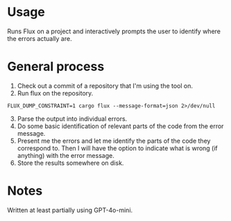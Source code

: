# Usage

Runs Flux on a project and interactively prompts the user to identify where the errors actually are.

# General process

1. Check out a commit of a repository that I'm using the tool on.
2. Run flux on the repository.
  ```
  FLUX_DUMP_CONSTRAINT=1 cargo flux --message-format=json 2>/dev/null
  ```
3. Parse the output into individual errors.
4. Do some basic identification of relevant parts of the code from the error message.
5. Present me the errors and let me identify the parts of the code they correspond to. Then I will have the option to indicate what is wrong (if anything) with the error message.
6. Store the results somewhere on disk.

# Notes

Written at least partially using GPT-4o-mini.